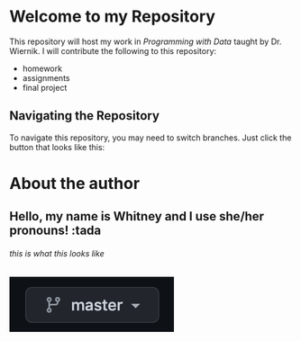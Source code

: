 # Welcome to my Repository

This repository will host my work in *Programming with Data* taught by Dr. Wiernik. I will contribute the following to this repository:
* homework 
* assignments
* final project

## Navigating the Repository 

To navigate this repository, you may need to switch branches. Just click the button that looks like this: 



# **About the author**
## Hello, my name is Whitney and I use she/her pronouns! :tada
###### this is what this looks like 

![this button](master.png)

